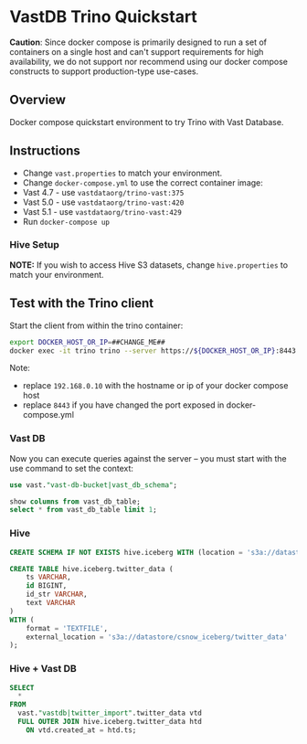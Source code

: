 # VastDB Trino Quickstart

**Caution**: Since docker compose is primarily designed to run a set of containers on a single host and can't support requirements for high availability, we do not support nor recommend using our docker compose constructs to support production-type use-cases. 

## Overview

Docker compose quickstart environment to try Trino with Vast Database.

## Instructions

 - Change `vast.properties` to match your environment.
 - Change `docker-compose.yml` to use the correct container image:
  - Vast 4.7 - use `vastdataorg/trino-vast:375`
  - Vast 5.0 - use `vastdataorg/trino-vast:420`
  - Vast 5.1 - use `vastdataorg/trino-vast:429`
- Run `docker-compose up`

### Hive Setup

**NOTE:** If you wish to access Hive S3 datasets, change `hive.properties` to match your environment.

## Test with the Trino client

Start the client from within the trino container:

```bash
export DOCKER_HOST_OR_IP=##CHANGE_ME##
docker exec -it trino trino --server https://${DOCKER_HOST_OR_IP}:8443 --insecure
```

Note:
- replace `192.168.0.10` with the hostname or ip of your docker compose host
- replace `8443` if you have changed the port exposed in docker-compose.yml

### Vast DB

Now you can execute queries against the server – you must start with the use command to set the context:

```sql
use vast."vast-db-bucket|vast_db_schema";

show columns from vast_db_table;
select * from vast_db_table limit 1;
```

### Hive

```sql
CREATE SCHEMA IF NOT EXISTS hive.iceberg WITH (location = 's3a://datastore/csnow_iceberg');

CREATE TABLE hive.iceberg.twitter_data (
    ts VARCHAR,
    id BIGINT,
    id_str VARCHAR,
    text VARCHAR
)
WITH (
    format = 'TEXTFILE',
    external_location = 's3a://datastore/csnow_iceberg/twitter_data'
);
```

### Hive + Vast DB

```sql
SELECT 
  *
FROM
  vast."vastdb|twitter_import".twitter_data vtd 
  FULL OUTER JOIN hive.iceberg.twitter_data htd 
    ON vtd.created_at = htd.ts;
```